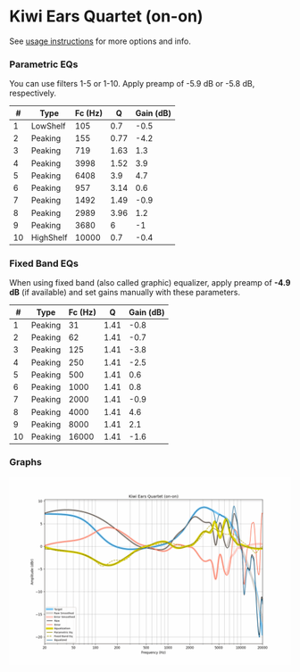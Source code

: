 # Kiwi Ears Quartet (on-on)
See [usage instructions](https://github.com/jaakkopasanen/AutoEq#usage) for more options and info.

### Parametric EQs
You can use filters 1-5 or 1-10. Apply preamp of -5.9 dB or -5.8 dB, respectively.

|   # | Type      |   Fc (Hz) |    Q |   Gain (dB) |
|-----|-----------|-----------|------|-------------|
|   1 | LowShelf  |       105 | 0.7  |        -0.5 |
|   2 | Peaking   |       155 | 0.77 |        -4.2 |
|   3 | Peaking   |       719 | 1.63 |         1.3 |
|   4 | Peaking   |      3998 | 1.52 |         3.9 |
|   5 | Peaking   |      6408 | 3.9  |         4.7 |
|   6 | Peaking   |       957 | 3.14 |         0.6 |
|   7 | Peaking   |      1492 | 1.49 |        -0.9 |
|   8 | Peaking   |      2989 | 3.96 |         1.2 |
|   9 | Peaking   |      3680 | 6    |        -1   |
|  10 | HighShelf |     10000 | 0.7  |        -0.4 |

### Fixed Band EQs
When using fixed band (also called graphic) equalizer, apply preamp of **-4.9 dB** (if available) and set gains manually with these parameters.

|   # | Type    |   Fc (Hz) |    Q |   Gain (dB) |
|-----|---------|-----------|------|-------------|
|   1 | Peaking |        31 | 1.41 |        -0.8 |
|   2 | Peaking |        62 | 1.41 |        -0.7 |
|   3 | Peaking |       125 | 1.41 |        -3.8 |
|   4 | Peaking |       250 | 1.41 |        -2.5 |
|   5 | Peaking |       500 | 1.41 |         0.6 |
|   6 | Peaking |      1000 | 1.41 |         0.8 |
|   7 | Peaking |      2000 | 1.41 |        -0.9 |
|   8 | Peaking |      4000 | 1.41 |         4.6 |
|   9 | Peaking |      8000 | 1.41 |         2.1 |
|  10 | Peaking |     16000 | 1.41 |        -1.6 |

### Graphs
![](./Kiwi%20Ears%20Quartet%20(on-on).png)
